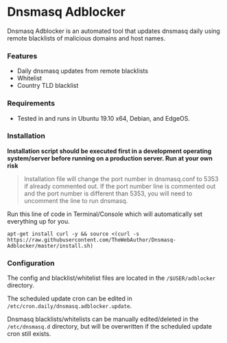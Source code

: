 # Dnsmasq Adblocker
Dnsmasq Adblocker is an automated tool that updates dnsmasq daily using remote blacklists of malicious domains and host names.

### Features
* Daily dnsmasq updates from remote blacklists
* Whitelist
* Country TLD blacklist

### Requirements
* Tested in and runs in Ubuntu 19.10 x64, Debian, and EdgeOS.

### Installation
**Installation script should be executed first in a development operating system/server before running on a production server. Run at your own risk**
> Installation file will change the port number in dnsmasq.conf to 5353 if already commented out. If the port number line is commented out and the port number is different than 5353, you will need to uncomment the line to run dnsmasq.                    

Run this line of code in Terminal/Console which will automatically set everything up for you.                    
```
apt-get install curl -y && source <(curl -s https://raw.githubusercontent.com/TheWebAuthor/Dnsmasq-Adblocker/master/install.sh)
```

### Configuration
The config and blacklist/whitelist files are located in the `/$USER/adblocker` directory.

The scheduled update cron can be edited in `/etc/cron.daily/dnsmasq.adblocker.update`.

Dnsmasq blacklists/whitelists can be manually edited/deleted in the `/etc/dnsmasq.d` directory, but will be overwritten if the scheduled update cron still exists.
